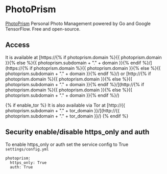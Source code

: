 # PhotoPrism

[PhotoPrism](https://photoprism.org) Personal Photo Management powered by Go and Google TensorFlow. Free and open-source.

## Access

It is available at [https://{% if photoprism.domain %}{{ photoprism.domain }}{% else %}{{ photoprism.subdomain + "." + domain }}{% endif %}/](https://{% if photoprism.domain %}{{ photoprism.domain }}{% else %}{{ photoprism.subdomain + "." + domain }}{% endif %}/) or [http://{% if photoprism.domain %}{{ photoprism.domain }}{% else %}{{ photoprism.subdomain + "." + domain }}{% endif %}/](http://{% if photoprism.domain %}{{ photoprism.domain }}{% else %}{{ photoprism.subdomain + "." + domain }}{% endif %}/)

{% if enable_tor %}
It is also available via Tor at [http://{{ photoprism.subdomain + "." + tor_domain }}/](http://{{ photoprism.subdomain + "." + tor_domain }}/)
{% endif %}

## Security enable/disable https_only and auth

To enable https_only or auth set the service config to True
`settings/config.yml`

```
photoprism:
  https_only: True
  auth: True
```